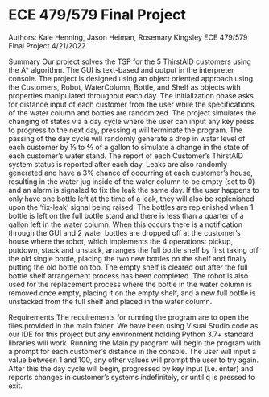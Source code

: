 # ECE 479/579 Final Project
  
  Authors: Kale Henning, Jason Heiman, Rosemary Kingsley
ECE 479/579
Final Project
4/21/2022

Summary
Our project solves the TSP for the 5 ThirstAID customers using the A* algorithm. The GUI is text-based and output in the interpreter console. The project is designed using an object oriented approach using the Customers, Robot, WaterColumn, Bottle, and Shelf as objects with properties manipulated throughout each day. The initialization phase asks for distance input of each customer from the user while the specifications of the water column and bottles are randomized. The project simulates the changing of states via a day cycle where the user can input any key press to progress to the next day, pressing q will terminate the program. The passing of the day cycle will randomly generate a drop in water level of each customer by ⅕ to ⅘ of a gallon to simulate a change in the state of each customer’s water stand. The report of each Customer’s ThirstAID system status is reported after each day. Leaks are also randomly generated and have a 3% chance of occurring at each customer’s house, resulting in the water jug inside of the water column to be empty (set to 0) and an alarm is signaled to fix the leak the same day. If the user happens to only have one bottle left at the time of a leak, they will also be replenished upon the ‘fix-leak’ signal being raised. The bottles are replenished when 1 bottle is left on the full bottle stand and there is less than a quarter of a gallon left in the water column. When this occurs there is a notification through the GUI and 2 water bottles are dropped off at the customer’s house where the robot, which implements the 4 operations: pickup, putdown, stack and unstack,  arranges the full bottle shelf by first taking off the old single bottle, placing the two new bottles on the shelf and finally putting the old bottle on top. The empty shelf is cleared out after the full bottle shelf arrangement process has been completed. The robot is also used for the replacement process where the bottle in the water column is removed once empty, placing it on the empty shelf, and a new full bottle is unstacked from the full shelf and placed in the water column.

Requirements
The requirements for running the program are to open the files provided in the main folder. We have been using Visual Studio code as our IDE for this project but any environment holding Python 3.7+ standard libraries will work. Running the Main.py program will begin the program with a prompt for each customer’s distance in the console. The user will input a value between 1 and 100, any other values will prompt the user to try again. After this the day cycle will begin, progressed by key input (i.e. enter) and reports changes in customer’s systems indefinitely, or until q is pressed to exit.

